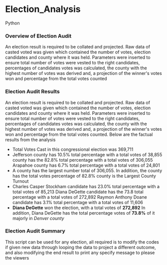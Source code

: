 # Election_Analysis
Python

### Overview of Election Audit
An election result is required to be collated and projected. Raw data of casted voted was given which contained the number of votes, election candidates and county where it was held. Parameters were inserted to ensure total number of votes were vested to the right candidates, percentages of candidates votes was calculated, the county with the highest number of votes was derived and, a projection of the winner's votes won and percentage from the total votes counted

### Election Audit Results
An election result is required to be collated and projected. Raw data of casted voted was given which contained the number of votes, election candidates and county where it was held. Parameters were inserted to ensure total number of votes were vested to the right candidates, percentages of candidates votes was calculated, the county with the highest number of votes was derived and, a projection of the winner's votes won and percentage from the total votes counted. Below are the factual results from the analysis

- Total Votes Cast in this congressional election was 369,711
- Jefferson county has 10.5% total percentage with a total votes of 38,855 county has the 82.8% total percentage with a total votes of 306,055 Arapahoe county has 6.7% total percentage with a total votes of 24,801
- A county has the largest number total of 306,055. In addition, the county has the total votes percentage of 82.8% county is the Largest County Turnout
- Charles Casper Stockham candidate has 23.0% total percentage with a total votes of 85,213 Diana DeGette candidate has the 73.8 total percentage with a total votes of 272,892 Raymon Anthony Doane candidate has 3.1% total percentage with a total votes of 11,606
- **Diana DeGette** won the election, with a total votes of **272,892** In addition, Diana DeGette has the total percentage votes of **73.8%** of it majorly in *Denver county*

### Election Audit Summary
This script can be used for any election, all required is to modify the codes if given new data through looping the data to project a different outcome, and also modifying the end result to print any specify message to please the viewers
